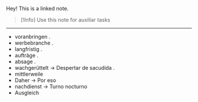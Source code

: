 Hey! This is a linked note.

>[!Info]
>Use this note for auxiliar tasks

---

- voranbringen . 
- werbebranche .
- langfristig .
- aufträge .
- absage .
- wachgerüttelt -> Despertar de sacudida .
- mittlerweile
- Daher -> Por eso
- nachdienst -> Turno nocturno
- Ausgleich

